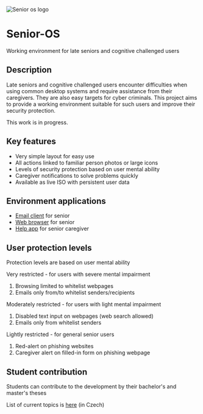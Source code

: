 ![Senior os logo](https://fee9.short.gy/SOS-logo-git.png)

# Senior-OS

Working environment for late seniors and cognitive challenged users

## Description

Late seniors and cognitive challenged users encounter difficulties when using common desktop systems and require assistance from their caregivers. They are also easy targets for cyber criminals. This project aims to provide a working environment suitable for such users and improve their security protection.

This work is in progress.

## Key features

- Very simple layout for easy use
- All actions linked to familiar person photos or large icons
- Levels of security protection based on user mental ability
- Caregiver notifications to solve problems quickly
- Available as live ISO with persistent user data
 
## Environment applications

- [Email client](https://github.com/forsenior/senior-os/tree/main/smail) for senior
- [Web browser](https://github.com/forsenior/senior-os/tree/main/sweb) for senior
- [Help app](https://github.com/forsenior/senior-os/tree/main/shelp) for senior caregiver

## User protection levels

Protection levels are based on user mental ability

Very restricted - for users with severe mental impairment

1. Browsing limited to whitelist webpages
2. Emails only from/to whitelist senders/recipients

Moderately restricted - for users with light mental impairment

1. Disabled text input on webpages (web search allowed)
2. Emails only from whitelist senders

Lightly restricted - for general senior users

1. Red-alert on phishing websites
2. Caregiver alert on filled-in form on phishing webpage

## Student contribution

Students can contribute to the development by their bachelor's and master's theses 

List of current topics is [here](https://github.com/forsenior/senior-os/tree/main/theses) (in Czech)
